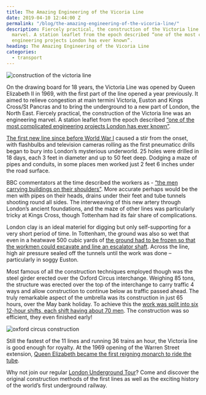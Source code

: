 ```yaml
---
title: The Amazing Engineering of the Vicoria Line
date: 2019-04-10 12:44:00 Z
permalink: "/blog/the-amazing-engineering-of-the-vicoria-line/"
description: Fiercely practical, the construction of the Victoria line was an engineering
  marvel. A station leaflet from the epoch described “one of the most complicated
  engineering projects London has ever known”.
heading: The Amazing Engineering of the Vicoria Line
categories:
  - transport
---
```


![construction of the victoria line](/uploads/victoria%20line%20construction.jpg)



On the drawing board for 18 years, the Victoria Line was opened by Queen Elizabeth II in 1969, with the first part of the line opened a year previously. It aimed to relieve congestion at main termini Victoria, Euston and Kings Cross/St Pancras and to bring the underground to a new part of London, the North East. Fiercely practical, the construction of the Victoria line was an engineering marvel. A station leaflet from the epoch described [“one of the most complicated engineering projects London has ever known”](https://www.londonreconnections.com/2019/operation-umbrella-rebuilding-oxford-circus/).



[The first new line since before World War I](https://www.theguardian.com/uk-news/2018/aug/21/victoria-underground-line-gets-go-ahead-archive-1962)  caused a stir from the onset, with flashbulbs and television cameras rolling as the first pneumaticc drills began to bury into London’s mysterious underworld. 25 holes were drilled in 18 days, each 3 feet in diameter and up to 50 feet deep. Dodging a maze of pipes and conduits, in some places men worked just 2 feet 6 inches under the road surface.



BBC commentators at the time described the workers as - [“the men carrying buildings on their shoulders”](https://www.youtube.com/watch?v=GwRRSJ_wtIg). More accurate perhaps would be the men with pipes on their heads, drains under their feet and tube tunnels shooting round all sides. The interweaving of this new artery through London’s ancient foundations, and the maze of other lines was particularly tricky at Kings Cross, though Tottenham had its fair share of complications.



London clay is an ideal materiel for digging but only self-supporting for a very short period of time. In Tottenham, the ground was also so wet that even in a heatwave 500 cubic yards of [the ground had to be frozen so that the workmen could excavate and line an escalator shaft](https://www.youtube.com/watch?v=GwRRSJ_wtIg). Across the line, high air pressure sealed off the tunnels until the work was done – particularly in soggy Euston.  



Most famous of all the construction techniques employed though was the steel girder erected over the Oxford Circus interchange. Weighing 85 tons, the structure was erected over the top of the interchange to carry traffic 4 ways and allow construction to continue below as traffic passed ahead. The truly remarkable aspect of the umbrella was its construction in just 65 hours, over the May bank holiday. To achieve this the [work was split into six 12-hour shifts, each shift having about 70 men](https://www.newsteelconstruction.com/wp/an-umbrella-for-oxford-circus/). The construction was so efficient, they even finished early!



![oxford circus construction](/uploads/oxford-circus.jpg)



Still the fastest of the 11 lines and running 36 trains an hour, the Victoria line is good enough for royalty. At the 1969 opening of the Warren Street extension, [Queen Elizabeth became the first reigning monarch to ride the tube](https://www.islingtongazette.co.uk/news/heritage/history-of-the-victoria-line-as-it-turns-50-1-5676417).







Why not join our regular [London Underground Tour](https://www.insiderlondon.com/london/educational-tours/london-underground-and-tube-tour/)? Come and discover the original construction methods of the first lines as well as the exciting history of the world’s first underground railway.
